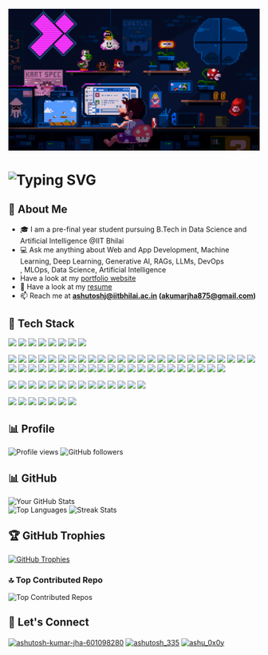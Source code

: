 [![MasterHead](https://github.com/ashutosh229/ashutosh229/blob/main/static/mario.gif)](https://github.com/ashutosh229)

# <img src="https://readme-typing-svg.herokuapp.com?font=Fira+Code&size=25&pause=1000&color=F70000&center=true&vCenter=true&width=455&lines=Hey+there!+%F0%9F%91%8B+I'm+Ashutosh+Kumar+Jha" alt="Typing SVG" />

## 🚀 About Me
- 🎓 I am a pre-final year student pursuing B.Tech in Data Science and Artificial Intelligence @IIT Bhilai    
- 💻 Ask me anything about Web and App Development, Machine Learning, Deep Learning, Generative AI, RAGs, LLMs, DevOps  
, MLOps, Data Science, Artificial Intelligence
- Have a look at my [portfolio website](https://portfolio-ten-plum-37.vercel.app/)
- 📄 Have a look at my [resume](https://drive.google.com/file/d/1kxnjSfWFr3uXQKJKq5ho3vH8DseFxIhE/view?usp=sharing)
- 📫 Reach me at **ashutoshj@iitbhilai.ac.in (akumarjha875@gmail.com)**

## 🌟 Tech Stack
<!-- languages -->
<p align="left">
  <img src="https://img.shields.io/badge/-C-A8B9CC?style=for-the-badge&logo=c&logoColor=white" />
  <img src="https://img.shields.io/badge/-C++-00599C?style=for-the-badge&logo=cplusplus&logoColor=white" />
  <img src="https://img.shields.io/badge/-Dart-0175C2?style=for-the-badge&logo=dart&logoColor=white" />
  <img src="https://img.shields.io/badge/-Go-00ADD8?style=for-the-badge&logo=go&logoColor=white" />
  <img src="https://img.shields.io/badge/-Python-3776AB?style=for-the-badge&logo=python&logoColor=white" />
  <img src="https://img.shields.io/badge/R-276DC3?style=for-the-badge&logo=r&logoColor=white" />
  <img src="https://img.shields.io/badge/-Rust-000000?style=for-the-badge&logo=rust&logoColor=white" />
  <img src="https://img.shields.io/badge/-Java-007396?style=for-the-badge&logo=java&logoColor=white" />
</p> 
<!-- software development -->
<p align="left">
  <img src="https://img.shields.io/badge/HTML5-E34F26?style=for-the-badge&logo=html5&logoColor=white" />
  <img src="https://img.shields.io/badge/CSS3-1572B6?style=for-the-badge&logo=css3&logoColor=white" />
  <img src="https://img.shields.io/badge/-TypeScript-007ACC?style=for-the-badge&logo=typescript&logoColor=white" />
  <img src="https://img.shields.io/badge/-JavaScript-F7DF1E?style=for-the-badge&logo=javascript&logoColor=black" />
  <img src="https://img.shields.io/badge/Tailwind%20CSS-38B2AC?style=for-the-badge&logo=tailwind-css&logoColor=white" />
  <img src="https://img.shields.io/badge/Bootstrap-7952B3?style=for-the-badge&logo=bootstrap&logoColor=white" />
  <img src="https://img.shields.io/badge/Shadcn%20UI-000000?style=for-the-badge&logo=shadcnui&logoColor=white" />
  <img src="https://img.shields.io/badge/-Node.js-339933?style=for-the-badge&logo=node.js&logoColor=white" />
  <img src="https://img.shields.io/badge/-NPM-CB3837?style=for-the-badge&logo=npm&logoColor=white" />
  <img src="https://img.shields.io/badge/-PNPM-F69220?style=for-the-badge&logo=pnpm&logoColor=white" />
  <img src="https://img.shields.io/badge/-Nodemon-76D04B?style=for-the-badge&logo=nodemon&logoColor=black" />
  <img src="https://img.shields.io/badge/-JWT-000000?style=for-the-badge&logo=jsonwebtokens&logoColor=white" />
  <img src="https://img.shields.io/badge/-MUI-007FFF?style=for-the-badge&logo=mui&logoColor=white" />
  <img src="https://img.shields.io/badge/-Vite-646CFF?style=for-the-badge&logo=vite&logoColor=white" />
  <img src="https://img.shields.io/badge/-React-61DAFB?style=for-the-badge&logo=react&logoColor=black" />
  <img src="https://img.shields.io/badge/-Redux-764ABC?style=for-the-badge&logo=redux&logoColor=white" />
  <img src="https://img.shields.io/badge/-React%20Router-CA4245?style=for-the-badge&logo=react-router&logoColor=white" />
  <img src="https://img.shields.io/badge/-MongoDB-47A248?style=for-the-badge&logo=mongodb&logoColor=white" />
  <img src="https://img.shields.io/badge/-MySQL-4479A1?style=for-the-badge&logo=mysql&logoColor=white" />
  <img src="https://img.shields.io/badge/PostgreSQL-336791?style=for-the-badge&logo=postgresql&logoColor=white" />
  <img src="https://img.shields.io/badge/-Firebase-FFCA28?style=for-the-badge&logo=firebase&logoColor=black" />
  <img src="https://img.shields.io/badge/Supabase-3ECF8E?style=for-the-badge&logo=supabase&logoColor=white" />
  <img src="https://img.shields.io/badge/-Express.js-000000?style=for-the-badge&logo=express&logoColor=white" />
  <img src="https://img.shields.io/badge/-Next.js-000000?style=for-the-badge&logo=next.js&logoColor=white" />
  <img src="https://img.shields.io/badge/-NestJS-E0234E?style=for-the-badge&logo=nestjs&logoColor=white" />
  <img src="https://img.shields.io/badge/-React%20Native-61DAFB?style=for-the-badge&logo=react&logoColor=black" />
  <img src="https://img.shields.io/badge/-Flutter-02569B?style=for-the-badge&logo=flutter&logoColor=white" />
  <img src="https://img.shields.io/badge/Streamlit-FF4B4B?style=for-the-badge&logo=streamlit&logoColor=white" />
  <img src="https://img.shields.io/badge/-Django-092E20?style=for-the-badge&logo=django&logoColor=white" />
  <img src="https://img.shields.io/badge/-Flask-000000?style=for-the-badge&logo=flask&logoColor=white" />
  <img src="https://img.shields.io/badge/-FastAPI-009688?style=for-the-badge&logo=fastapi&logoColor=white" />
  <img src="https://img.shields.io/badge/Django%20REST%20Framework-092E20?style=for-the-badge&logo=djanglogoColor=white">
  <img src="https://img.shields.io/badge/REST%20API-0052CC?style=for-the-badge&logo=rest&logoColor=white" />
  <img src="https://img.shields.io/badge/-Git-F05032?style=for-the-badge&logo=git&logoColor=white" />
  <img src="https://img.shields.io/badge/-GitHub%20Pages-181717?style=for-the-badge&logo=github&logoColor=white" />
  <img src="https://img.shields.io/badge/-Docker-2496ED?style=for-the-badge&logo=docker&logoColor=white" />
  <img src="https://img.shields.io/badge/-AWS-FF9900?style=for-the-badge&logo=amazon-aws&logoColor=white" />
  <img src="https://img.shields.io/badge/-Azure-0078D4?style=for-the-badge&logo=microsoft-azure&logoColor=white" />
  <img src="https://img.shields.io/badge/-GCP-4285F4?style=for-the-badge&logo=google-cloud&logoColor=white" />
  <img src="https://img.shields.io/badge/-Kubernetes-326CE5?style=for-the-badge&logo=kubernetes&logoColor=white" />
  <img src="https://img.shields.io/badge/-Jenkins-D24939?style=for-the-badge&logo=jenkins&logoColor=white" />
  <img src="https://img.shields.io/badge/-Ansible-EE0000?style=for-the-badge&logo=ansible&logoColor=white" />
  <img src="https://img.shields.io/badge/-Linux-FCC624?style=for-the-badge&logo=linux&logoColor=black" />
  <img src="https://img.shields.io/badge/-Prometheus-E6522C?style=for-the-badge&logo=prometheus&logoColor=white" />
  <img src="https://img.shields.io/badge/-Grafana-F46800?style=for-the-badge&logo=grafana&logoColor=white" />
  <img src="https://img.shields.io/badge/-Terraform-623CE4?style=for-the-badge&logo=terraform&logoColor=white" />
  <img src="https://img.shields.io/badge/-Nginx-009639?style=for-the-badge&logo=nginx&logoColor=white" />
</p>  
<!-- aiml -->
<p align="left">
  <img src="https://img.shields.io/badge/-DVC-945DD6?style=for-the-badge&logo=dvc&logoColor=white" />
  <img src="https://img.shields.io/badge/-MLflow-0194E2?style=for-the-badge&logo=mlflow&logoColor=white" />
  <img src="https://img.shields.io/badge/Deep%20Learning-FF6F00?style=for-the-badge&logo=tensorflow&logoColor=white" />
  <img src="https://img.shields.io/badge/Machine%20Learning-007ACC?style=for-the-badge&logo=scikit-learnlogoColor=white" >
  <img src="https://img.shields.io/badge/Generative%20AI-8E44AD?style=for-the-badge&logo=openai&logoColor=white" />
  <img src="https://img.shields.io/badge/RAG-34495E?style=for-the-badge&logo=openai&logoColor=white" />
  <img src="https://img.shields.io/badge/LLMs-2C3E50?style=for-the-badge&logo=openai&logoColor=white" />
  <img src="https://img.shields.io/badge/NLP-FF4088?style=for-the-badge&logo=spaCy&logoColor=white" />
  <img src="https://img.shields.io/badge/Pandas-150458?style=for-the-badge&logo=pandas&logoColor=white" />
  <img src="https://img.shields.io/badge/PyTorch-EE4C2C?style=for-the-badge&logo=pytorch&logoColor=white" />
  <img src="https://img.shields.io/badge/Reinforcement%20Learning-1E8449?style=for-the-badge&logo=python&logoColor=white">
  <img src="https://img.shields.io/badge/NumPy-013243?style=for-the-badge&logo=numpy&logoColor=white" />
  <img src="https://img.shields.io/badge/Keras-D00000?style=for-the-badge&logo=keras&logoColor=white" />
  <img src="https://img.shields.io/badge/TensorFlow-FF6F00?style=for-the-badge&logo=tensorflow&logoColor=white" />
</p>
<!-- computer science fundamentals -->
<p align="left">
  <img src="https://img.shields.io/badge/Computer%20Networks-007ACC?style=for-the-badge&logo=networkx&logoColor=white" />
  <img src="https://img.shields.io/badge/Operating%20Systems-000000?style=for-the-badge&logo=linux&logoColor=white" />
  <img src="https://img.shields.io/badge/DBMS-4479A1?style=for-the-badge&logo=mysql&logoColor=white" />
  <img src="https://img.shields.io/badge/OOPs-FF9E0F?style=for-the-badge&logo=java&logoColor=white" />
  <img src="https://img.shields.io/badge/Competitive%20Programming-FF4500?style=for-the-badge&logo=codeforces&logoColor=white" />
  <img src="https://img.shields.io/badge/DSA-FF6347?style=for-the-badge&logo=leetcode&logoColor=white" />
  <img src="https://img.shields.io/badge/System%20Design-8E44AD?style=for-the-badge&logo=architecture&logoColor=white" />
</p>

## 📊 Profile 
![Profile views](https://komarev.com/ghpvc/?username=ashutosh229&color=blue&style=flat)
![GitHub followers](https://img.shields.io/github/followers/ashutosh229?label=Follow&style=social)

## 📊 GitHub 
![Your GitHub Stats](https://github-readme-stats.vercel.app/api?username=ashutosh229&show_icons=true&theme=radical)  
![Top Languages](https://github-readme-stats.vercel.app/api/top-langs/?username=ashutosh229&layout=compact&theme=radical) 
![Streak Stats](https://github-readme-streak-stats.herokuapp.com/?user=ashutosh229&theme=radical&hide_border=true)<br/> 

## 🏆 GitHub Trophies
[![GitHub Trophies](https://github-profile-trophy.vercel.app/?username=ashutosh229&theme=radical&no-frame=true&column=6&margin-w=10)](https://github.com/ryo-ma/github-profile-trophy)

### 🔝 Top Contributed Repo
![Top Contributed Repos](https://github-contributor-stats.vercel.app/api?username=ashutosh229&limit=5&theme=dark&combine_all_yearly_contributions=true)

## 💬 Let's Connect

<p align="left">
  <a href="https://www.linkedin.com/in/ashutosh-kumar-jha-601098280/" target="blank"><img align="center" src="https://raw.githubusercontent.com/rahuldkjain/github-profile-readme-generator/master/src/images/icons/Social/linked-in-alt.svg" alt="ashutosh-kumar-jha-601098280" height="30" width="40" /></a>
  <a href="https://www.instagram.com/ashutosh_335/" target="blank"><img align="center" src="https://raw.githubusercontent.com/rahuldkjain/github-profile-readme-generator/master/src/images/icons/Social/instagram.svg" alt="ashutosh_335" height="30" width="40" /></a>
  <a href="https://leetcode.com/u/ashu_0x0y/" target="blank"><img align="center" src="https://raw.githubusercontent.com/rahuldkjain/github-profile-readme-generator/master/src/images/icons/Social/leet-code.svg" alt="ashu_0x0y" height="30" width="40" /></a>
</p>



